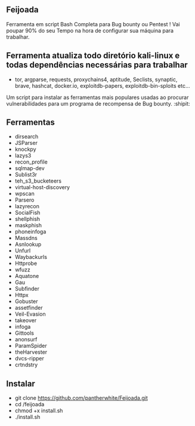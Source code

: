 ## **Feijoada**
Ferramenta em script Bash Completa para Bug bounty ou Pentest ! Vai poupar 90% do seu Tempo na hora de configurar sua máquina para trabalhar.


## Ferramenta atualiza todo diretório kali-linux e todas dependências necessárias para trabalhar
   - tor, argparse, requests, proxychains4, aptitude, Seclists, synaptic, brave, hashcat, docker.io, exploitdb-papers, exploitdb-bin-sploits etc...

Um script para instalar as ferramentas mais populares usadas ao procurar vulnerabilidades para um programa de recompensa de Bug bounty. :shipit:


## **Ferramentas**


- dirsearch
- JSParser
- knockpy
- lazys3
- recon_profile
- sqlmap-dev
- Sublist3r
- teh_s3_bucketeers
- virtual-host-discovery
- wpscan
- Parsero
- lazyrecon
- SocialFish
- shellphish
- maskphish
- phoneinfoga
- Massdns
- Asnlookup
- Unfurl
- Waybackurls
- Httprobe
- wfuzz
- Aquatone
- Gau
- Subfinder
- Httpx
- Gobuster
- assetfinder
- Veil-Evasion
- takeover
- infoga
- Gittools
- anonsurf
- ParamSpider
- theHarvester
- dvcs-ripper
- crtndstry


## **Instalar**
- git clone https://github.com/pantherwhite/Feijoada.git
- cd /feijoada
- chmod +x install.sh
- ./install.sh
